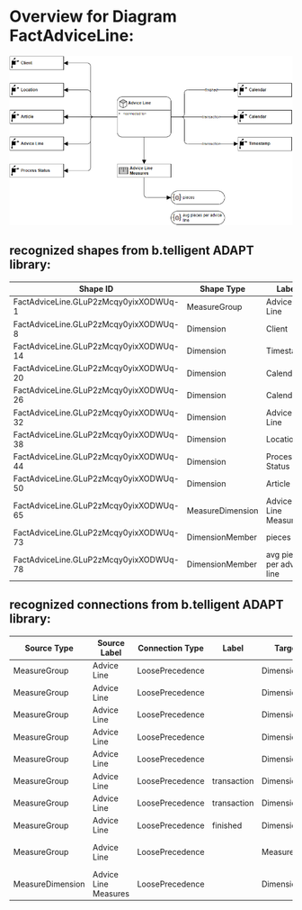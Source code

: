 # Overview for Diagram **FactAdviceLine**:

![Diagram FactAdviceLine](../png/FactAdviceLine.png)
## recognized shapes from b.telligent ADAPT library:

|Shape ID|Shape Type|Label|
|--------|----------|-----|
|FactAdviceLine.GLuP2zMcqy0yixXODWUq-1|MeasureGroup|Advice Line|
|FactAdviceLine.GLuP2zMcqy0yixXODWUq-8|Dimension|Client|
|FactAdviceLine.GLuP2zMcqy0yixXODWUq-14|Dimension|Timestamp|
|FactAdviceLine.GLuP2zMcqy0yixXODWUq-20|Dimension|Calendar|
|FactAdviceLine.GLuP2zMcqy0yixXODWUq-26|Dimension|Calendar|
|FactAdviceLine.GLuP2zMcqy0yixXODWUq-32|Dimension|Advice Line|
|FactAdviceLine.GLuP2zMcqy0yixXODWUq-38|Dimension|Location|
|FactAdviceLine.GLuP2zMcqy0yixXODWUq-44|Dimension|Process Status|
|FactAdviceLine.GLuP2zMcqy0yixXODWUq-50|Dimension|Article|
|FactAdviceLine.GLuP2zMcqy0yixXODWUq-65|MeasureDimension|Advice Line Measures|
|FactAdviceLine.GLuP2zMcqy0yixXODWUq-73|DimensionMember|pieces|
|FactAdviceLine.GLuP2zMcqy0yixXODWUq-78|DimensionMember|avg pieces per advice line|

## recognized connections from b.telligent ADAPT library:

|Source Type|Source Label|Connection Type|Label|Target Type|Target Label|Connection ID|Source ID|Target ID|
|-----------|------------|---------------|-----|-----------|------------|-------------|---------|---------|
|MeasureGroup|Advice Line|LoosePrecedence||Dimension|Client|FactAdviceLine.GLuP2zMcqy0yixXODWUq-56|FactAdviceLine.GLuP2zMcqy0yixXODWUq-1|FactAdviceLine.GLuP2zMcqy0yixXODWUq-8
|MeasureGroup|Advice Line|LoosePrecedence||Dimension|Location|FactAdviceLine.GLuP2zMcqy0yixXODWUq-57|FactAdviceLine.GLuP2zMcqy0yixXODWUq-1|FactAdviceLine.GLuP2zMcqy0yixXODWUq-38
|MeasureGroup|Advice Line|LoosePrecedence||Dimension|Article|FactAdviceLine.GLuP2zMcqy0yixXODWUq-58|FactAdviceLine.GLuP2zMcqy0yixXODWUq-1|FactAdviceLine.GLuP2zMcqy0yixXODWUq-50
|MeasureGroup|Advice Line|LoosePrecedence||Dimension|Advice Line|FactAdviceLine.GLuP2zMcqy0yixXODWUq-59|FactAdviceLine.GLuP2zMcqy0yixXODWUq-1|FactAdviceLine.GLuP2zMcqy0yixXODWUq-32
|MeasureGroup|Advice Line|LoosePrecedence||Dimension|Process Status|FactAdviceLine.GLuP2zMcqy0yixXODWUq-60|FactAdviceLine.GLuP2zMcqy0yixXODWUq-1|FactAdviceLine.GLuP2zMcqy0yixXODWUq-44
|MeasureGroup|Advice Line|LoosePrecedence|transaction|Dimension|Calendar|FactAdviceLine.GLuP2zMcqy0yixXODWUq-61|FactAdviceLine.GLuP2zMcqy0yixXODWUq-1|FactAdviceLine.GLuP2zMcqy0yixXODWUq-26
|MeasureGroup|Advice Line|LoosePrecedence|transaction|Dimension|Timestamp|FactAdviceLine.GLuP2zMcqy0yixXODWUq-62|FactAdviceLine.GLuP2zMcqy0yixXODWUq-1|FactAdviceLine.GLuP2zMcqy0yixXODWUq-14
|MeasureGroup|Advice Line|LoosePrecedence|finished|Dimension|Calendar|FactAdviceLine.GLuP2zMcqy0yixXODWUq-63|FactAdviceLine.GLuP2zMcqy0yixXODWUq-1|FactAdviceLine.GLuP2zMcqy0yixXODWUq-20
|MeasureGroup|Advice Line|LoosePrecedence||MeasureDimension|Advice Line Measures|FactAdviceLine.GLuP2zMcqy0yixXODWUq-72|FactAdviceLine.GLuP2zMcqy0yixXODWUq-1|FactAdviceLine.GLuP2zMcqy0yixXODWUq-65
|MeasureDimension|Advice Line Measures|LoosePrecedence||DimensionMember|pieces|FactAdviceLine.GLuP2zMcqy0yixXODWUq-83|FactAdviceLine.GLuP2zMcqy0yixXODWUq-65|FactAdviceLine.GLuP2zMcqy0yixXODWUq-73
